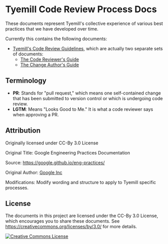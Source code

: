 # Tyemill Code Review Process Docs

These documents represent Tyemill's collective experience of various
best practices that we have developed over time.

Currently this contains the following documents:

*   [Tyemill's Code Review Guidelines](review/index.md), which are actually two
    separate sets of documents:
    *   [The Code Reviewer's Guide](review/reviewer/index.md)
    *   [The Change Author's Guide](review/developer/index.md)

## Terminology

*   **PR**: Stands for "pull request," which means one self-contained change that
    has been submitted to version control or which is undergoing code review.
*   **LGTM**: Means "Looks Good to Me." It is what a code reviewer says when
    approving a PR.

## Attribution

Originally licensed under CC-By 3.0 License

Original Title: Google Engineering Practices Documentation

Source: https://google.github.io/eng-practices/

Original Author: [Google Inc](https://opensource.google)

Modifications: Modify wording and structure to apply to Tyemill specific processes.

## License

The documents in this project are licensed under the CC-By 3.0 License, which
encourages you to share these documents. See
https://creativecommons.org/licenses/by/3.0/ for more details.

<a rel="license" href="https://creativecommons.org/licenses/by/3.0/"><img alt="Creative Commons License" style="border-width:0" src="https://i.creativecommons.org/l/by/3.0/88x31.png" /></a>
